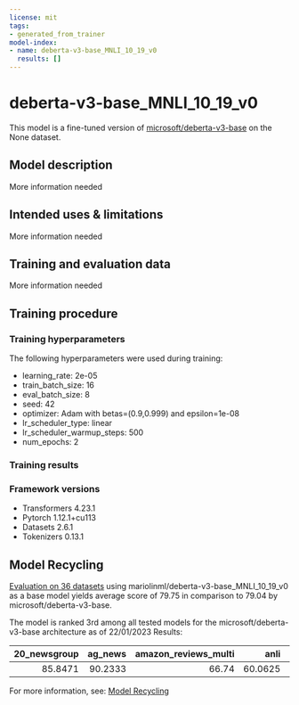 ```yaml
---
license: mit
tags:
- generated_from_trainer
model-index:
- name: deberta-v3-base_MNLI_10_19_v0
  results: []
---
```


<!-- This model card has been generated automatically according to the information the Trainer had access to. You
should probably proofread and complete it, then remove this comment. -->

# deberta-v3-base_MNLI_10_19_v0

This model is a fine-tuned version of [microsoft/deberta-v3-base](https://huggingface.co/microsoft/deberta-v3-base) on the None dataset.

## Model description

More information needed

## Intended uses & limitations

More information needed

## Training and evaluation data

More information needed

## Training procedure

### Training hyperparameters

The following hyperparameters were used during training:
- learning_rate: 2e-05
- train_batch_size: 16
- eval_batch_size: 8
- seed: 42
- optimizer: Adam with betas=(0.9,0.999) and epsilon=1e-08
- lr_scheduler_type: linear
- lr_scheduler_warmup_steps: 500
- num_epochs: 2

### Training results



### Framework versions

- Transformers 4.23.1
- Pytorch 1.12.1+cu113
- Datasets 2.6.1
- Tokenizers 0.13.1

## Model Recycling

[Evaluation on 36 datasets](https://ibm.github.io/model-recycling/model_gain_chart?avg=0.71&mnli_lp=nan&20_newsgroup=-0.57&ag_news=-0.21&amazon_reviews_multi=-0.12&anli=1.28&boolq=-1.15&cb=7.14&cola=-1.72&copa=10.60&dbpedia=0.00&esnli=-0.81&financial_phrasebank=2.42&imdb=-0.12&isear=-0.48&mnli=-0.06&mrpc=-0.97&multirc=2.12&poem_sentiment=1.73&qnli=0.25&qqp=0.08&rotten_tomatoes=-0.65&rte=3.21&sst2=0.12&sst_5bins=0.48&stsb=1.46&trec_coarse=-0.16&trec_fine=0.78&tweet_ev_emoji=-0.67&tweet_ev_emotion=0.29&tweet_ev_hate=-0.22&tweet_ev_irony=0.03&tweet_ev_offensive=-0.76&tweet_ev_sentiment=-0.54&wic=-1.15&wnli=4.44&wsc=-0.63&yahoo_answers=0.10&model_name=mariolinml%2Fdeberta-v3-base_MNLI_10_19_v0&base_name=microsoft%2Fdeberta-v3-base) using mariolinml/deberta-v3-base_MNLI_10_19_v0 as a base model yields average score of 79.75 in comparison to 79.04 by microsoft/deberta-v3-base.

The model is ranked 3rd among all tested models for the microsoft/deberta-v3-base architecture as of 22/01/2023
Results:

|   20_newsgroup |   ag_news |   amazon_reviews_multi |    anli |   boolq |      cb |    cola |   copa |   dbpedia |   esnli |   financial_phrasebank |   imdb |   isear |    mnli |    mrpc |   multirc |   poem_sentiment |   qnli |     qqp |   rotten_tomatoes |     rte |    sst2 |   sst_5bins |    stsb |   trec_coarse |   trec_fine |   tweet_ev_emoji |   tweet_ev_emotion |   tweet_ev_hate |   tweet_ev_irony |   tweet_ev_offensive |   tweet_ev_sentiment |     wic |    wnli |     wsc |   yahoo_answers |
|---------------:|----------:|-----------------------:|--------:|--------:|--------:|--------:|-------:|----------:|--------:|-----------------------:|-------:|--------:|--------:|--------:|----------:|-----------------:|-------:|--------:|------------------:|--------:|--------:|------------:|--------:|--------------:|------------:|-----------------:|-------------------:|----------------:|-----------------:|---------------------:|---------------------:|--------:|--------:|--------:|----------------:|
|        85.8471 |   90.2333 |                  66.74 | 60.0625 | 81.8349 | 82.1429 | 84.8514 |     69 |   79.4333 | 91.1136 |                   86.9 | 94.372 |  71.382 | 89.7172 | 88.2353 |   64.3771 |          88.4615 | 93.758 | 91.8699 |           89.7749 | 85.5596 | 95.1835 |     57.4661 | 91.7396 |          97.6 |        91.8 |           45.526 |            84.2365 |         55.9933 |          79.8469 |              84.3023 |              71.2634 | 70.0627 | 74.6479 | 63.4615 |         72.1333 |


For more information, see: [Model Recycling](https://ibm.github.io/model-recycling/)
